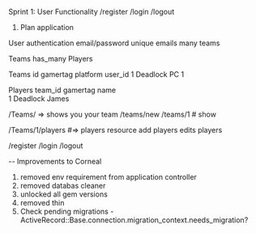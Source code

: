 Sprint 1:
User Functionality
/register 
/login
/logout


1. Plan application

User
    authentication
    email/password
    unique emails
    many teams

Teams
    has_many Players

Teams
id       gamertag       platform      user_id
1        Deadlock          PC             1

Players
team_id       gamertag      name   
    1         Deadlock      James


/Teams/ => shows you your team
/teams/new
/teams/1 # show

/Teams/1/players #=> players resource
add players
edits players

/register 
/login
/logout


-- Improvements to Corneal
1. removed env requirement from application controller
2. removed databas cleaner
3. unlocked all gem versions
4. removed thin
5. Check pending migrations -
ActiveRecord::Base.connection.migration_context.needs_migration?